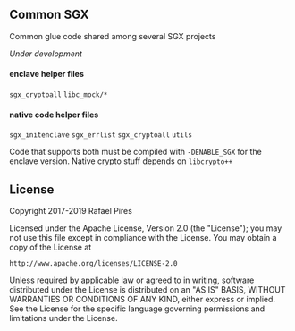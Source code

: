 ## Common SGX

Common glue code shared among several SGX projects

_Under development_

#### enclave helper files
`sgx_cryptoall`
`libc_mock/*`

#### native code helper files
`sgx_initenclave`
`sgx_errlist`
`sgx_cryptoall`
`utils`

Code that supports both must be compiled with `-DENABLE_SGX` for the enclave version. Native crypto stuff depends on `libcrypto++`

## License

Copyright 2017-2019 Rafael Pires

Licensed under the Apache License, Version 2.0 (the "License");
you may not use this file except in compliance with the License.
You may obtain a copy of the License at

    http://www.apache.org/licenses/LICENSE-2.0

Unless required by applicable law or agreed to in writing, software
distributed under the License is distributed on an "AS IS" BASIS,
WITHOUT WARRANTIES OR CONDITIONS OF ANY KIND, either express or implied.
See the License for the specific language governing permissions and
limitations under the License.
